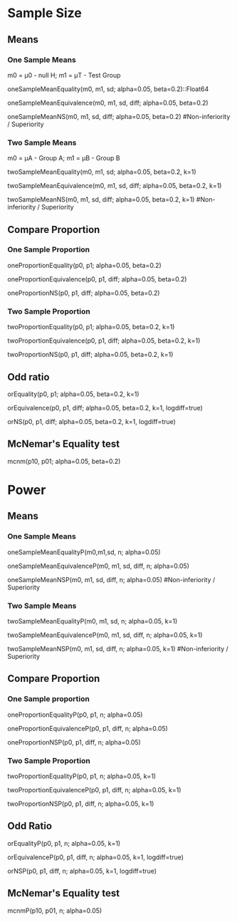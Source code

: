 # Sample Size

## Means

### One Sample Means

m0 = μ0 - null H; m1 = μT - Test Group

oneSampleMeanEquality(m0, m1, sd; alpha=0.05, beta=0.2)::Float64

oneSampleMeanEquivalence(m0, m1, sd, diff; alpha=0.05, beta=0.2)

oneSampleMeanNS(m0, m1, sd, diff; alpha=0.05, beta=0.2) #Non-inferiority / Superiority

### Two Sample Means

m0 = μA - Group A; m1 = μB - Group B

twoSampleMeanEquality(m0, m1, sd; alpha=0.05, beta=0.2, k=1)

twoSampleMeanEquivalence(m0, m1, sd, diff; alpha=0.05, beta=0.2, k=1)

twoSampleMeanNS(m0, m1, sd, diff; alpha=0.05, beta=0.2, k=1) #Non-inferiority / Superiority

## Compare Proportion

### One Sample Proportion

oneProportionEquality(p0, p1; alpha=0.05, beta=0.2)

oneProportionEquivalence(p0, p1, diff; alpha=0.05, beta=0.2)

oneProportionNS(p0, p1, diff; alpha=0.05, beta=0.2)

### Two Sample Proportion

twoProportionEquality(p0, p1; alpha=0.05, beta=0.2, k=1)

twoProportionEquivalence(p0, p1, diff; alpha=0.05, beta=0.2, k=1)

twoProportionNS(p0, p1, diff; alpha=0.05, beta=0.2, k=1)

## Odd ratio

orEquality(p0, p1; alpha=0.05, beta=0.2, k=1)

orEquivalence(p0, p1, diff; alpha=0.05, beta=0.2, k=1, logdiff=true)

orNS(p0, p1, diff; alpha=0.05, beta=0.2, k=1, logdiff=true)


## McNemar's Equality test

mcnm(p10, p01; alpha=0.05, beta=0.2)


# Power

## Means

### One Sample Means

oneSampleMeanEqualityP(m0,m1,sd, n; alpha=0.05)

oneSampleMeanEquivalenceP(m0, m1, sd, diff, n; alpha=0.05)

oneSampleMeanNSP(m0, m1, sd, diff, n; alpha=0.05) #Non-inferiority / Superiority

### Two Sample Means

twoSampleMeanEqualityP(m0, m1, sd, n; alpha=0.05, k=1)

twoSampleMeanEquivalenceP(m0, m1, sd, diff, n; alpha=0.05, k=1)

twoSampleMeanNSP(m0, m1, sd, diff, n; alpha=0.05, k=1) #Non-inferiority / Superiority

## Compare Proportion

### One Sample proportion

oneProportionEqualityP(p0, p1, n; alpha=0.05)

oneProportionEquivalenceP(p0, p1, diff, n; alpha=0.05)

oneProportionNSP(p0, p1, diff, n; alpha=0.05)

### Two Sample Proportion

twoProportionEqualityP(p0, p1, n; alpha=0.05, k=1)

twoProportionEquivalenceP(p0, p1, diff, n; alpha=0.05, k=1)

twoProportionNSP(p0, p1, diff, n; alpha=0.05, k=1)

## Odd Ratio

orEqualityP(p0, p1, n; alpha=0.05, k=1)

orEquivalenceP(p0, p1, diff, n; alpha=0.05, k=1, logdiff=true)

orNSP(p0, p1, diff, n; alpha=0.05, k=1, logdiff=true)

## McNemar's Equality test

mcnmP(p10, p01, n; alpha=0.05)
